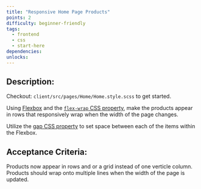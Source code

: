```yaml
---
title: "Responsive Home Page Products"
points: 2
difficulty: beginner-friendly
tags:
  - frontend
  - css
  - start-here
dependencies:
unlocks:
---
```


## Description:

Checkout: `client/src/pages/Home/Home.style.scss` to get started.

Using [Flexbox](https://www.w3schools.com/css/css3_flexbox.asp) and the [`flex-wrap` CSS property](https://developer.mozilla.org/en-US/docs/Web/CSS/flex-wrap), make the products appear in rows that responsively wrap when the width of the page changes.

Utilize the [gap CSS property](https://developer.mozilla.org/en-US/docs/Web/CSS/gap) to set space between each of the items within the Flexbox.

## Acceptance Criteria:

Products now appear in rows and or a grid instead of one verticle column. Products should wrap onto multiple lines when the width of the page is updated.
